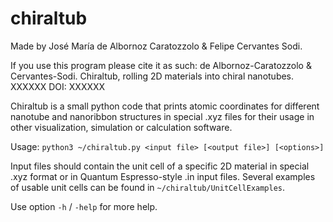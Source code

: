 # chiraltub

Made by José María de Albornoz Caratozzolo & Felipe Cervantes Sodi.

If you use this program please cite it as such:  de Albornoz-Caratozzolo & Cervantes-Sodi. Chiraltub, rolling 2D materials into chiral nanotubes. XXXXXX DOI: XXXXXX

Chiraltub is a small python code that prints atomic coordinates for different nanotube and nanoribbon structures in special .xyz files for their usage in other visualization, simulation or calculation software.

Usage: `python3 ~/chiraltub.py <input file> [<output file>] [<options>]`

Input files should contain the unit cell of a specific 2D material in special .xyz format or in Quantum Espresso-style .in input files. Several examples of usable unit cells can be found in `~/chiraltub/UnitCellExamples`.

Use option `-h` / `-help` for more help.
